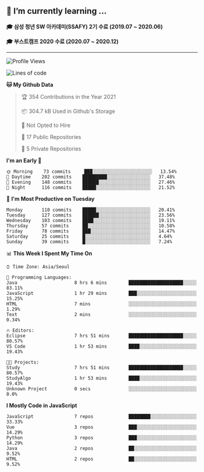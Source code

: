 ## 🌱 I’m currently learning ...

**🎓 삼성 청년 SW 아카데미(SSAFY) 2기 수료 (2019.07 ~ 2020.06)**

**🎓 부스트캠프 2020 수료 (2020.07 ~ 2020.12)**
 
-----

<!--START_SECTION:waka-->
![Profile Views](http://img.shields.io/badge/Profile%20Views-1-blue)

![Lines of code](https://img.shields.io/badge/From%20Hello%20World%20I%27ve%20Written-2.9%20million%20lines%20of%20code-blue)

**🐱 My Github Data** 

> 🏆 354 Contributions in the Year 2021
 > 
> 📦 304.7 kB Used in Github's Storage 
 > 
> 🚫 Not Opted to Hire
 > 
> 📜 17 Public Repositories 
 > 
> 🔑 5 Private Repositories  
 > 
**I'm an Early 🐤** 

```text
🌞 Morning    73 commits     ███░░░░░░░░░░░░░░░░░░░░░░   13.54% 
🌆 Daytime    202 commits    █████████░░░░░░░░░░░░░░░░   37.48% 
🌃 Evening    148 commits    ██████░░░░░░░░░░░░░░░░░░░   27.46% 
🌙 Night      116 commits    █████░░░░░░░░░░░░░░░░░░░░   21.52%

```
📅 **I'm Most Productive on Tuesday** 

```text
Monday       110 commits    █████░░░░░░░░░░░░░░░░░░░░   20.41% 
Tuesday      127 commits    ██████░░░░░░░░░░░░░░░░░░░   23.56% 
Wednesday    103 commits    ████░░░░░░░░░░░░░░░░░░░░░   19.11% 
Thursday     57 commits     ██░░░░░░░░░░░░░░░░░░░░░░░   10.58% 
Friday       78 commits     ███░░░░░░░░░░░░░░░░░░░░░░   14.47% 
Saturday     25 commits     █░░░░░░░░░░░░░░░░░░░░░░░░   4.64% 
Sunday       39 commits     █░░░░░░░░░░░░░░░░░░░░░░░░   7.24%

```


📊 **This Week I Spent My Time On** 

```text
⌚︎ Time Zone: Asia/Seoul

💬 Programming Languages: 
Java                     8 hrs 6 mins        ████████████████████░░░░░   83.11% 
JavaScript               1 hr 29 mins        ███░░░░░░░░░░░░░░░░░░░░░░   15.25% 
HTML                     7 mins              ░░░░░░░░░░░░░░░░░░░░░░░░░   1.29% 
Text                     2 mins              ░░░░░░░░░░░░░░░░░░░░░░░░░   0.34%

🔥 Editors: 
Eclipse                  7 hrs 51 mins       ████████████████████░░░░░   80.57% 
VS Code                  1 hr 53 mins        ████░░░░░░░░░░░░░░░░░░░░░   19.43%

🐱‍💻 Projects: 
Study                    7 hrs 51 mins       ████████████████████░░░░░   80.57% 
StudyAlgo                1 hr 53 mins        ████░░░░░░░░░░░░░░░░░░░░░   19.43% 
Unknown Project          0 secs              ░░░░░░░░░░░░░░░░░░░░░░░░░   0.0%

```

**I Mostly Code in JavaScript** 

```text
JavaScript               7 repos             ████████░░░░░░░░░░░░░░░░░   33.33% 
Vue                      3 repos             ███░░░░░░░░░░░░░░░░░░░░░░   14.29% 
Python                   3 repos             ███░░░░░░░░░░░░░░░░░░░░░░   14.29% 
Java                     2 repos             ██░░░░░░░░░░░░░░░░░░░░░░░   9.52% 
HTML                     2 repos             ██░░░░░░░░░░░░░░░░░░░░░░░   9.52%

```



<!--END_SECTION:waka-->
